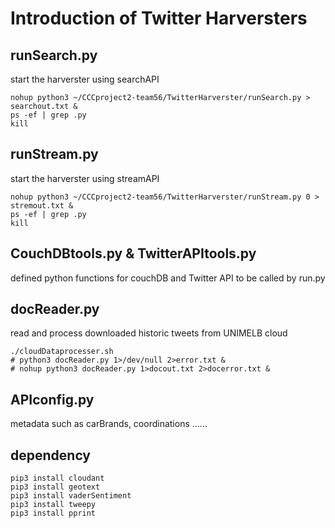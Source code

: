 # Introduction of Twitter Harversters
## runSearch.py
start the harverster using searchAPI

```
nohup python3 ~/CCCproject2-team56/TwitterHarverster/runSearch.py > searchout.txt &
ps -ef | grep .py
kill
```
## runStream.py
start the harverster using streamAPI

```
nohup python3 ~/CCCproject2-team56/TwitterHarverster/runStream.py 0 > stremout.txt &
ps -ef | grep .py
kill
```
## CouchDBtools.py & TwitterAPItools.py
defined python functions for couchDB and Twitter API to be called by run.py

## docReader.py
read and process downloaded historic tweets from UNIMELB cloud
```
./cloudDataprocesser.sh
# python3 docReader.py 1>/dev/null 2>error.txt &
# nohup python3 docReader.py 1>docout.txt 2>docerror.txt &
```
## APIconfig.py
metadata such as carBrands, coordinations ......
## dependency
```
pip3 install cloudant
pip3 install geotext
pip3 install vaderSentiment
pip3 install tweepy
pip3 install pprint
```
